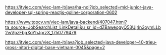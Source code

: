 https://itviec.com/viec-lam-it/java/ha-noi?job_selected=mid-junior-java-developer-sql-spring-reactjs-goline-corporation-0602

https://www.topcv.vn/viec-lam/java-backend/407047.html?ta_source=JobSearchList_LinkDetail&u_sr_id=dZBaweogyQ53Uj4n3oymLLb2wVpzFbgXoYhJprzX_1750779476

https://itviec.com/viec-lam-it/java?job_selected=java-developer-40-trieu-gross-nitori-digital-base-vietnam-0045&page=2


